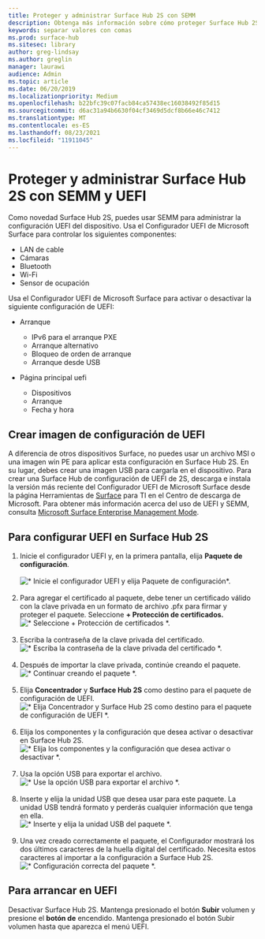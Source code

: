 ```yaml
---
title: Proteger y administrar Surface Hub 2S con SEMM
description: Obtenga más información sobre cómo proteger Surface Hub 2S con SEMM.
keywords: separar valores con comas
ms.prod: surface-hub
ms.sitesec: library
author: greg-lindsay
ms.author: greglin
manager: laurawi
audience: Admin
ms.topic: article
ms.date: 06/20/2019
ms.localizationpriority: Medium
ms.openlocfilehash: b22bfc39c07facb84ca57438ec16038492f85d15
ms.sourcegitcommit: d6ac31a94b6630f04cf3469d5dcf8b66e46c7412
ms.translationtype: MT
ms.contentlocale: es-ES
ms.lasthandoff: 08/23/2021
ms.locfileid: "11911045"
---
```

# <a name="secure-and-manage-surface-hub-2s-with-semm-and-uefi"></a>Proteger y administrar Surface Hub 2S con SEMM y UEFI

Como novedad Surface Hub 2S, puedes usar SEMM para administrar la configuración UEFI del dispositivo.
Usa el Configurador UEFI de Microsoft Surface para controlar los siguientes componentes:

- LAN de cable
- Cámaras
- Bluetooth
- Wi-Fi
- Sensor de ocupación

Usa el Configurador UEFI de Microsoft Surface para activar o desactivar la siguiente configuración de UEFI:

- Arranque

    - IPv6 para el arranque PXE
    - Arranque alternativo
    - Bloqueo de orden de arranque
    - Arranque desde USB
- Página principal uefi

    - Dispositivos
    - Arranque
    - Fecha y hora

## <a name="create-uefi-configuration-image"></a>Crear imagen de configuración de UEFI

A diferencia de otros dispositivos Surface, no puedes usar un archivo MSI o una imagen win PE para aplicar esta configuración en Surface Hub 2S. En su lugar, debes crear una imagen USB para cargarla en el dispositivo. Para crear una Surface Hub de configuración de UEFI de 2S, descarga e instala la versión más reciente del Configurador UEFI de Microsoft Surface desde la página Herramientas de [Surface](https://www.microsoft.com/download/details.aspx?id=46703) para TI en el Centro de descarga de Microsoft. Para obtener más información acerca del uso de UEFI y SEMM, consulta [Microsoft Surface Enterprise Management Mode](https://docs.microsoft.com/surface/surface-enterprise-management-mode).

## <a name="to-configure-uefi-on-surface-hub-2s"></a>Para configurar UEFI en Surface Hub 2S

1. Inicie el configurador UEFI y, en la primera pantalla, elija **Paquete de configuración**.<br><br>
![* Inicie el configurador UEFI y elija Paquete de configuración*.](images/sh2-uefi1.png) <br> <br>
2. Para agregar el certificado al paquete, debe tener un certificado válido con la clave privada en un formato de archivo .pfx para firmar y proteger el paquete. Seleccione **+ Protección de certificados.** <br>
![* Seleccione + Protección de certificados *.](images/sh2-uefi2.png) <br><br>
3. Escriba la contraseña de la clave privada del certificado.<br>
![* Escriba la contraseña de la clave privada del certificado *.](images/sh2-uefi3.png) <br><br>
4. Después de importar la clave privada, continúe creando el paquete.<br>
![* Continuar creando el paquete *.](images/sh2-uefi4.png) <br><br>
5. Elija **Concentrador** y **Surface Hub 2S** como destino para el paquete de configuración de UEFI.<br>
![* Elija Concentrador y Surface Hub 2S como destino para el paquete de configuración de UEFI *.](images/sh2-uefi5.png) <br><br>
6. Elija los componentes y la configuración que desea activar o desactivar en Surface Hub 2S.<br>
![* Elija los componentes y la configuración que desea activar o desactivar *.](images/sh2-uefi6.png) <br><br>
7. Usa la opción USB para exportar el archivo.<br>
![* Use la opción USB para exportar el archivo *.](images/sh2-uefi8.png) <br><br>
8. Inserte y elija la unidad USB que desea usar para este paquete. La unidad USB tendrá formato y perderás cualquier información que tenga en ella.<br>
![* Inserte y elija la unidad USB del paquete *.](images/sh2-uefi9.png) <br><br>
9. Una vez creado correctamente el paquete, el Configurador mostrará los dos últimos caracteres de la huella digital del certificado. Necesita estos caracteres al importar a la configuración a Surface Hub 2S.<br>
![* Configuración correcta del paquete *.](images/sh2-uefi10.png) <br>

## <a name="to-boot-into-uefi"></a>Para arrancar en UEFI

Desactivar Surface Hub 2S. Mantenga presionado el botón **Subir** volumen y presione el **botón de** encendido. Mantenga presionado el botón Subir volumen hasta que aparezca el menú UEFI.
